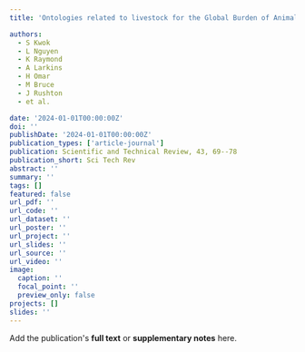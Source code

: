 ```yaml
---
title: 'Ontologies related to livestock for the Global Burden of Animal Diseases programme: a review'

authors:
  - S Kwok
  - L Nguyen
  - K Raymond
  - A Larkins
  - H Omar
  - M Bruce
  - J Rushton
  - et al.

date: '2024-01-01T00:00:00Z'
doi: ''
publishDate: '2024-01-01T00:00:00Z'
publication_types: ['article-journal']
publication: Scientific and Technical Review, 43, 69--78
publication_short: Sci Tech Rev
abstract: ''
summary: ''
tags: []
featured: false
url_pdf: ''
url_code: ''
url_dataset: ''
url_poster: ''
url_project: ''
url_slides: ''
url_source: ''
url_video: ''
image:
  caption: ''
  focal_point: ''
  preview_only: false
projects: []
slides: ''
---
```

Add the publication's **full text** or **supplementary notes** here.